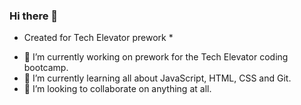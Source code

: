 ### Hi there 👋

* Created for Tech Elevator prework *

- 🔭 I’m currently working on prework for the Tech Elevator coding bootcamp.
- 🌱 I’m currently learning all about JavaScript, HTML, CSS and Git.
- 👯 I’m looking to collaborate on anything at all.


<!--
**jmm5781/jmm5781** is a ✨ _special_ ✨ repository because its `README.md` (this file) appears on your GitHub profile.

Here are some ideas to get you started:

- 🔭 I’m currently working on ...
- 🌱 I’m currently learning ...
- 👯 I’m looking to collaborate on ...
- 🤔 I’m looking for help with ...
- 💬 Ask me about ...
- 📫 How to reach me: ...
- 😄 Pronouns: ...
- ⚡ Fun fact: ...
-->
